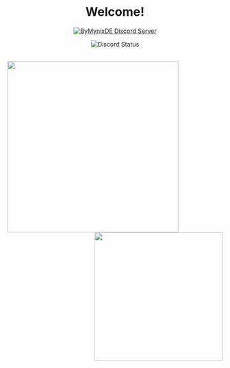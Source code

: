 <p>
  <h1 align="center"><b>Welcome!</b></h1>
</p>
<p align="center">
    <a href="https://dsc.gg/bymynixde"><img alt="ByMynixDE Discord Server" src="https://img.shields.io/discord/908055039258550305?label=Discord&logo=Discord"></a> 
</p>
<p align="center">
<img alt="Discord Status" src="https://discord.c99.nl/widget/theme-3/852594580033110024.png" />
</p>
<br>
<a>
  <img align="left" width="400" src="https://github-readme-stats.vercel.app/api?username=ByMynix&show_icons=true&hide_border=true&theme=tokyonight">
  <img align="right" width="300" src="https://github-readme-stats.vercel.app/api/top-langs/?username=ByMynix&hide_border=true&theme=tokyonight&layout=compact&hide=batchfile">
</a>
<br>
